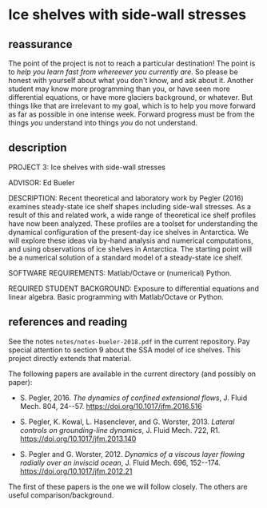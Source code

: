 Ice shelves with side-wall stresses
===================================


reassurance
-----------

The point of the project is not to reach a particular destination!  The point is to _help you learn fast from whereever you currently are_.  So please be honest with yourself about what you don't know, and ask about it.  Another student may know more programming than you, or have seen more differential equations, or have more glaciers background, or whatever.  But things like that are irrelevant to my goal, which is to help you move forward as far as possible in one intense week.  Forward progress must be from the things _you_ understand into things _you_ do not understand.


description
-----------

PROJECT 3: Ice shelves with side-wall stresses

ADVISOR: Ed Bueler

DESCRIPTION: Recent theoretical and laboratory work by Pegler (2016) examines steady-state ice shelf shapes including side-wall stresses.  As a result of this and related work, a wide range of theoretical ice shelf profiles have now been analyzed.  These profiles are a toolset for understanding the dynamical configuration of the present-day ice shelves in Antarctica.  We will explore these ideas via by-hand analysis and numerical computations, and using observations of ice shelves in Antarctica.  The starting point will be a numerical solution of a standard model of a steady-state ice shelf.

SOFTWARE REQUIREMENTS: Matlab/Octave or (numerical) Python.

REQUIRED STUDENT BACKGROUND: Exposure to differential equations and linear algebra.  Basic programming with Matlab/Octave or Python.


references and reading
----------------------

See the notes `notes/notes-bueler-2018.pdf` in the current repository.  Pay special attention to section 9 about the SSA model of ice shelves.  This project directly extends that material.

The following papers are available in the current directory (and possibly on paper):

  * S. Pegler, 2016.  _The dynamics of confined extensional flows_, J. Fluid Mech. 804, 24--57.  https://doi.org/10.1017/jfm.2016.516

  * S. Pegler, K. Kowal, L. Hasenclever, and G. Worster, 2013. _Lateral controls
on grounding-line dynamics_, J. Fluid Mech. 722, R1.  https://doi.org/10.1017/jfm.2013.140

  * S. Pegler and G. Worster, 2012.  _Dynamics of a viscous layer flowing radially over an inviscid ocean_, J. Fluid Mech. 696, 152--174.  https://doi.org/10.1017/jfm.2012.21

The first of these papers is the one we will follow closely.  The others are useful comparison/background.

